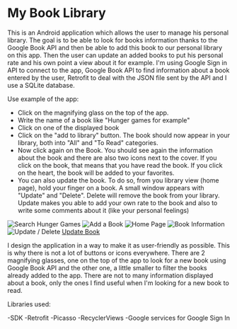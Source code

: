 # My Book Library
This is an Android application which allows the user to manage his personal library. 
The goal is to be able to look for books information thanks to the Google Book API and then be able to 
add this book to our personal library on this app. Then the user can update an added books to put his personal rate
and his own point a view about it for example. I'm using Google Sign in API to connect to the app, Google Book API to
find information about a book entered by the user, Retrofit to deal with the JSON file sent by the API and I use 
a SQLite database. 

Use example of the app: 

  - Click on the magnifying glass on the top of the app.
  - Write the name of a book like "Hunger games for example"
  - Click on one of the displayed book
  - Click on the "add to library" button. The book should now appear in your library, both into "All" and "To Read" categories.
  - Now click again on the Book. You should see again the information about the book and there are also two icons next to the cover. If you click on the book, that means that you have read the book. If you click on the heart, the book will be added to your favorites.
  - You can also update the book. To do so, from you library view (home page), hold your finger on a book. A small window appears with "Update" and "Delete". Delete will remove the book from your library. Update makes you able to add your own rate to the book and also to write some comments about it (like your personal feelings)
  
![Search Hunger Games](https://cloud.githubusercontent.com/assets/16949791/16747021/a90f4faa-4782-11e6-9802-cdc8951d605e.png)
![Add a Book](https://cloud.githubusercontent.com/assets/16949791/16747022/ab0e4e50-4782-11e6-9c70-66b816377c02.png)
![Home Page](https://cloud.githubusercontent.com/assets/16949791/16747024/acca4bd6-4782-11e6-9043-99c1b9dba771.png)
![Book Information](https://cloud.githubusercontent.com/assets/16949791/16747026/adc2e39a-4782-11e6-82b9-454e4d76240f.png)
![Update / Delete](https://cloud.githubusercontent.com/assets/16949791/16747027/aeb2b910-4782-11e6-84df-b01e2a093ebd.png)
[Update Book](https://cloud.githubusercontent.com/assets/16949791/16747292/047635d8-4784-11e6-8aec-0bccb96290c2.png)
  

I design the application in a way to make it as user-friendly as possible. This is why there is not a lot of buttons or icons everywhere.
There are 2 magnifying glasses, one on the top of the app to look for a new book using Google Book API and the other one, a little 
smaller to filter the books already added to the app. There are not to many information displayed about a book, only the ones I 
find useful when I'm looking for a new book to read. 

Libraries used: 

  -SDK
  -Retrofit
  -Picasso
  -RecyclerViews
  -Google services for Google Sign In



